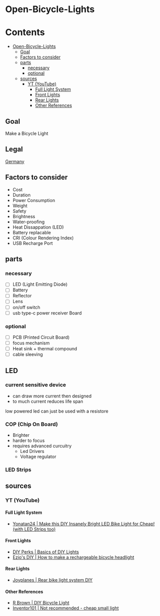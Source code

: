 # Open-Bicycle-Lights

# Contents

- [Open-Bicycle-Lights](#open-bicycle-lights)
    - [Goal](#goal)
    - [Factors to consider](#factors-to-consider)
    - [parts](#parts)
        - [necessary](#necessary)
        - [optional](#optional)
    - [sources](#sources)
        - [YT (YouTube)](#yt-youtube)
            - [Full Light System](#full-light-system)
            - [Front Lights](#front-lights)
            - [Rear Lights](#rear-lights)
            - [Other References](#other-references)

## Goal 
Make a Bicycle Light

## Legal
[Germany](https://www.tuvsud.com/de-de/wissenswert/insicht/fahrradbeleuchtung)

## Factors to consider
- Cost
- Duration
- Power Consumption
- Weight
- Safety
- Brightness
- Water-proofing
- Heat Dissappation (LED)
- Battery replacable
- CRI (Colour Rendering Index)
- USB Recharge Port

## parts
### necessary

- [ ] LED (Light Emitting Diode)
- [ ] Battery
- [ ] Reflector
- [ ] Lens
- [ ] on/off switch
- [ ] usb type-c power receiver Board

### optional

- [ ] PCB (Printed Circuit Board)
- [ ] focus mechanism
- [ ] Heat sink + thermal compound
- [ ] cable sleeving

## LED

### current sensitive device 
- can draw more current then designed
- to much current reduces life span

low powered led can just be used with a resistore

### COP (Chip On Board)

- Brighter
- harder to focus
- requires advanced curcuitry
    - Led Drivers
    - Voltage regulator

### LED Strips

## sources
### YT (YouTube)
#### Full Light System

- [Yonatan24	| Make this DIY Insanely Bright LED Bike Light for Cheap! (with LED Strips too)](https://youtu.be/Kilp9PSJP4c)

#### Front Lights

- [DIY Perks	| Basics of DIY Lights](https://youtu.be/Y06VHj1GvLI)
- [Ezio's DIY	| How to make a rechargeable bicycle headlight](https://youtu.be/ZZmdYamyUkM)

#### Rear Lights

- [Joyplanes | Rear bike light system DIY](https://youtu.be/jYhN4a_qM9I)

#### Other References

- [R Brown		| DIY Bicycle Light](https://youtu.be/gDQlAEYnKeY)
- [Inventor101	| Not recommended - cheap small light](https://youtu.be/SosoUit-FtQ)

